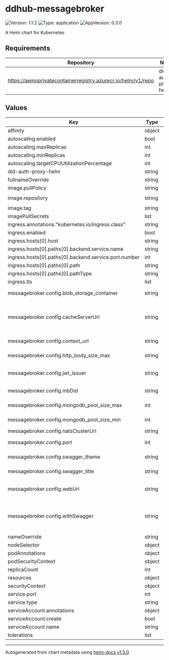 # ddhub-messagebroker

![Version: 1.1.2](https://img.shields.io/badge/Version-1.1.2-informational?style=flat-square) ![Type: application](https://img.shields.io/badge/Type-application-informational?style=flat-square) ![AppVersion: 0.3.0](https://img.shields.io/badge/AppVersion-0.3.0-informational?style=flat-square)

A Helm chart for Kubernetes

## Requirements

| Repository | Name | Version |
|------------|------|---------|
| https://aemoprivatecontainerregistry.azurecr.io/helm/v1/repo | did-auth-proxy-helm | 0.0.11 |

## Values

| Key | Type | Default | Description |
|-----|------|---------|-------------|
| affinity | object | `{}` |  |
| autoscaling.enabled | bool | `false` |  |
| autoscaling.maxReplicas | int | `100` |  |
| autoscaling.minReplicas | int | `1` |  |
| autoscaling.targetCPUUtilizationPercentage | int | `80` |  |
| did-auth-proxy-helm | string | `"enabled:false"` |  |
| fullnameOverride | string | `"ddhub-messagebroker"` |  |
| image.pullPolicy | string | `"IfNotPresent"` |  |
| image.repository | string | `"aemoprivatecontainerregistry.azurecr.io/ddhub-messagebroker"` |  |
| image.tag | string | `"canary"` |  |
| imagePullSecrets | list | `[]` |  |
| ingress.annotations."kubernetes.io/ingress.class" | string | `"azure/application-gateway"` |  |
| ingress.enabled | bool | `false` |  |
| ingress.hosts[0].host | string | `"ddhub-test.energyweb.org"` |  |
| ingress.hosts[0].paths[0].backend.service.name | string | `"ddhub-messagebroker-test"` |  |
| ingress.hosts[0].paths[0].backend.service.port.number | int | `80` |  |
| ingress.hosts[0].paths[0].path | string | `"/"` |  |
| ingress.hosts[0].paths[0].pathType | string | `"Prefix"` |  |
| ingress.tls | list | `[]` |  |
| messagebroker.config.blob_storage_container | string | `"file"` | (optional string, default file) the container name for uploaded files in blob storage |
| messagebroker.config.cacheServerUrl | string | `"https://identitycache-staging.energyweb.org/v1"` | (optional string, default https://identitycache-dev.energyweb.org/) An URL to Identity Cache server, more info https://github.com/energywebfoundation/iam-cache-server |
| messagebroker.config.context_url | string | `"https://ddhub-test.energyweb.org"` | (optional string, default https://ddhub-test.energyweb.org) the ddhub server url |
| messagebroker.config.http_body_size_max | string | `"122880k"` | (optional string, default 122880k) the http request body max limit |
| messagebroker.config.jwt_issuer | string | `"https://ddhub-test.energyweb.org"` | (optional string, default https://ddhub-test.energyweb.org matching ingress) jwt token issuer |
| messagebroker.config.mbDid | string | `"did:ethr:0x5aEa5Bf5c5b341A0BF30Cc5b51b77Fb9807F1b52"` | (required string) it is the DID identifier corresponding to the PRIVATE_KEY |
| messagebroker.config.mongodb_pool_size_max | int | `10` | (optional string, default file) the container name for uploaded files in blob storage |
| messagebroker.config.mongodb_pool_size_min | int | `5` | (optional string, default file) the container name for uploaded files in blob storage |
| messagebroker.config.natsClusterUrl | string | `"nats://dsb-nats.nats.svc:4222"` | NATS Jetstream node url |
| messagebroker.config.port | int | `9000` | (optional int, default 3000) Port number to be used by DSB Message Broker to listen to |
| messagebroker.config.swagger_theme | string | `"original"` | (optional string, default original) the swagger UI theme |
| messagebroker.config.swagger_title | string | `"DDHub Message Broker"` | (optional string, default file) the swagger UI page title |
| messagebroker.config.webUrl | string | `"https://volta-rpc.energyweb.org/"` | (optional string, default https://volta-rpc.energyweb.org/) An URL to EW blockchain node (default |
| messagebroker.config.withSwagger | string | `"true"` | (optional bool, default true) Boolean that enables or disables hosting Swagger API documentation alongside DSB Message Broker endpoints, if true then http://{URL}:{PORT}/swagger is available |
| nameOverride | string | `"ddhub-messagebroker"` |  |
| nodeSelector | object | `{}` |  |
| podAnnotations | object | `{}` |  |
| podSecurityContext | object | `{}` |  |
| replicaCount | int | `1` |  |
| resources | object | `{}` |  |
| securityContext | object | `{}` |  |
| service.port | int | `80` |  |
| service.type | string | `"LoadBalancer"` |  |
| serviceAccount.annotations | object | `{}` |  |
| serviceAccount.create | bool | `true` |  |
| serviceAccount.name | string | `""` |  |
| tolerations | list | `[]` |  |

----------------------------------------------
Autogenerated from chart metadata using [helm-docs v1.5.0](https://github.com/norwoodj/helm-docs/releases/v1.5.0)

